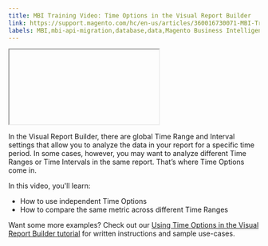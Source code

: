 ```yaml
---
title: MBI Training Video: Time Options in the Visual Report Builder
link: https://support.magento.com/hc/en-us/articles/360016730071-MBI-Training-Video-Time-Options-in-the-Visual-Report-Builder
labels: MBI,mbi-api-migration,database,data,Magento Business Intelligence,how to,reports
---
```


<p><iframe></iframe></p>
<p>In the Visual Report Builder, there are global Time Range and Interval settings that allow you to analyze the data in your report for a specific time period. In some cases, however, you may want to analyze different Time Ranges or Time Intervals in the same report. That’s where Time Options come in.</p>
<p>In this video, you'll learn:</p>
<ul>
<li>How to use independent Time Options</li>
<li>How to compare the same metric across different Time Ranges</li>
</ul>
<p>Want some more examples? Check out our <a href="https://support.magento.com/hc/en-us/articles/360016505432">Using Time Options in the Visual Report Builder tutorial</a> for written instructions and sample use-cases.</p>